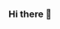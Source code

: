 ### Hi there 👋

<body>
  <div align="center">
    <img src="https://i.steer.space/extras/Negociation.jpg" style="overflow: hidden; width: auto; object-fit: cover; margin: -70% 0px 0px 0px;">
  </div>
</body>
